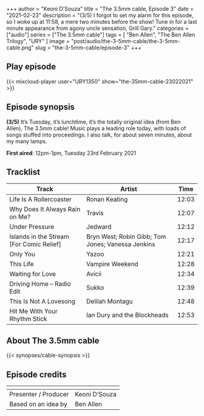 +++
author = "Keoni D'Souza"
title = "The 3.5mm cable, Episode 3"
date = "2021-02-23"
description = "(3/5) I forgot to set my alarm for this episode, so I woke up at 11:58, a mere two minutes before the show! Tune in for a last minute appearance from agony uncle sensation, Grill Gary."
categories = ["audio"]
series = ["The 3.5mm cable"]
tags = [
    "Ben Allen",
    "The Ben Allen Trilogy",
    "URY"
]
image = "post/audio/the-3-5mm-cable/the-3-5mm-cable.png"
slug = "the-3-5mm-cable/episode-3"
+++

## Play episode

{{< mixcloud-player user="URY1350" show="the-35mm-cable-23022021" >}}

## Episode synopsis

**(3/5)** It’s Tuesday, it’s lunchtime, it’s the totally original idea (from Ben Allen), The 3.5mm cable! Music plays a leading role today, with loads of songs stuffed into proceedings. I also talk, for about seven minutes, about my many lamps.

**First aired**: 12pm-1pm, Tuesday 23rd February 2021

## Tracklist

| Track | Artist | Time |
| --- | --- | --- |
| Life Is A Rollercoaster | Ronan Keating | 12:03 |
| Why Does It Always Rain on Me? | Travis | 12:07 |
| Under Pressure | Jedward | 12:12 |
| Islands in the Stream [For Comic Relief] | Bryn West; Robin Gibb; Tom Jones; Vanessa Jenkins | 12:17 |
| Only You | Yazoo | 12:21 |
| This Life | Vampire Weekend | 12:28 |
| Waiting for Love | Avicii | 12:34 |
| Driving Home – Radio Edit | Sukko | 12:39 |
| This Is Not A Lovesong | Delilah Montagu | 12:48 |
| Hit Me With Your Rhythm Stick | Ian Dury and the Blockheads | 12:53 |

## About The 3.5mm cable

{{< synopses/cable-synopsis >}}

## Episode credits

| []() | []() |
| --- | --- |
| Presenter / Producer | Keoni D’Souza |
| Based on an idea by | Ben Allen |